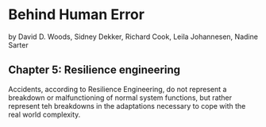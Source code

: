 # Behind Human Error
by David D. Woods, Sidney Dekker, Richard Cook, Leila Johannesen, Nadine Sarter


## Chapter 5: Resilience engineering

Accidents, according to Resilience Engineering, do not represent a breakdown or malfunctioning of normal system functions, but rather represent teh breakdowns in the adaptations necessary to cope with the real world complexity.